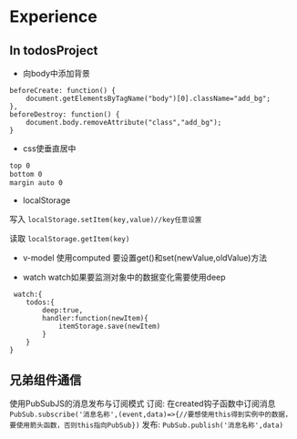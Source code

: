 # Experience

## In todosProject

- 向body中添加背景

```vue
beforeCreate: function() {
    document.getElementsByTagName("body")[0].className="add_bg";
},
beforeDestroy: function() {
    document.body.removeAttribute("class","add_bg");
}
```

- css使垂直居中

```css
top 0
bottom 0
margin auto 0
```

- localStorage

写入
`localStorage.setItem(key,value)//key任意设置`

读取
`localStorage.getItem(key)`

- v-model 使用computed
要设置get()和set(newValue,oldValue)方法

- watch
watch如果要监测对象中的数据变化需要使用deep

```vue
 watch:{
    todos:{
        deep:true,
        handler:function(newItem){
            itemStorage.save(newItem)
        }
    }
}
```

## 兄弟组件通信

使用PubSubJS的消息发布与订阅模式
订阅: 在created钩子函数中订阅消息
`PubSub.subscribe('消息名称',(event,data)=>{//要想使用this得到实例中的数据，要使用箭头函数，否则this指向PubSub})`
发布:
`PubSub.publish('消息名称',data)`

